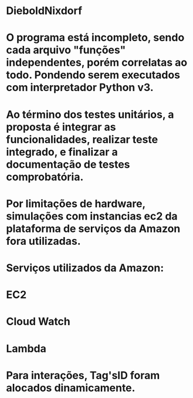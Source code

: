 # DieboldNixdorf
# O programa está incompleto, sendo cada arquivo "funções" independentes, porém correlatas ao todo. Pondendo serem executados com interpretador Python v3.
# Ao término dos testes unitários, a proposta é integrar as funcionalidades, realizar teste integrado, e finalizar a documentação de testes comprobatória. 
# Por limitações de hardware, simulações com instancias ec2 da plataforma de serviços da Amazon fora utilizadas.
# Serviços utilizados da Amazon:
# EC2
# Cloud Watch
# Lambda
# Para interações, Tag'sID foram alocados dinamicamente.
